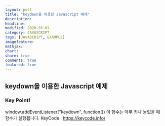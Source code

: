 ```yaml
---
layout: post
title: "keydown을 이용한 Javascript 예제"
description:
headline:
modified: 2020-03-01
category: JAVASCRIPT
tags: [JAVASCRIPT, EXAMPLE]
imagefeature:
mathjax:
chart:
share: true
comments: true
featured: true
---
```


## keydown을 이용한 Javascript 예제

<div class="code"><script async src="//jsfiddle.net/Jangyusu/hLga9o84/78/embed/js,html,css,result/dark/"></script></div>

### Key Point!

<span class="g">window.addEventListener("keydown", function())</span> 이 함수는 아무 키나 눌렀을 때 함수가 실행됩니다.
<span class="g">KeyCode : https://keycode.info/</span>
